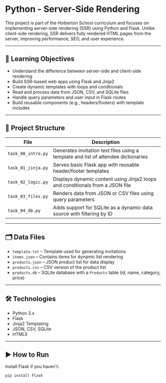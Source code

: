 # Python - Server-Side Rendering

This project is part of the Holberton School curriculum and focuses on implementing server-side rendering (SSR) using Python and Flask. Unlike client-side rendering, SSR delivers fully rendered HTML pages from the server, improving performance, SEO, and user experience.

---

## 🧠 Learning Objectives

- Understand the difference between server-side and client-side rendering
- Build SSR-based web apps using Flask and Jinja2
- Create dynamic templates with loops and conditionals
- Read and process data from JSON, CSV, and SQLite files
- Handle query parameters and user input in Flask routes
- Build reusable components (e.g., headers/footers) with template includes

---

## 📁 Project Structure

| File | Description |
|------|-------------|
| `task_00_intro.py` | Generates invitation text files using a template and list of attendee dictionaries |
| `task_01_jinja.py` | Serves basic Flask app with reusable header/footer templates |
| `task_02_logic.py` | Displays dynamic content using Jinja2 loops and conditionals from a JSON file |
| `task_03_files.py` | Renders data from JSON or CSV files using query parameters |
| `task_04_db.py` | Adds support for SQLite as a dynamic data source with filtering by ID |

---

## 🗂️ Data Files

- `template.txt` – Template used for generating invitations
- `items.json` – Contains items for dynamic list rendering
- `products.json` – JSON product list for data display
- `products.csv` – CSV version of the product list
- `products.db` – SQLite database with a `Products` table (id, name, category, price)

---

## 🛠 Technologies

- Python 3.x
- Flask
- Jinja2 Templating
- JSON, CSV, SQLite
- HTML5

---

## ▶️ How to Run

Install Flask if you haven't:
```bash
pip install Flask
